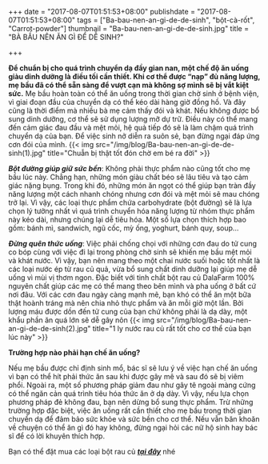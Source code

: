 +++
date = "2017-08-07T01:51:53+08:00"
publishdate = "2017-08-07T01:51:53+08:00"
tags = ["Ba-bau-nen-an-gi-de-de-sinh", "bột-cà-rốt", "Carrot-powder"]
thumbnail = "Ba-bau-nen-an-gi-de-de-sinh.jpg"
title = "BÀ BẦU NÊN ĂN GÌ ĐỂ DỄ SINH?"

+++
 
**Để chuẩn bị cho quá trình chuyển dạ đầy gian nan, một chế độ ăn uống giàu dinh dưỡng là điều tối cần thiết. Khi cơ thể được “nạp” đủ năng lượng, mẹ bầu đã có thể sẵn sàng để vượt cạn mà không sợ mình sẽ bị vắt kiệt sức.**
Mẹ bầu hoàn toàn có thể ăn uống trong thời gian chờ sinh ở bệnh viện, vì giai đoạn đầu của chuyển dạ có thể kéo dài hàng giờ đồng hồ. Và đây cũng là thời điểm mà nhiều bà mẹ cảm thấy đói và khát. Nếu không được bổ sung dinh dưỡng, cơ thể sẽ sử dụng lượng mỡ dự trữ. Điều này có thể mang đến cảm giác đau đầu và mệt mỏi, hệ quả tiếp đó sẽ là làm chậm quá trình chuyển dạ của bạn. Để việc sinh nở diễn ra suôn sẻ, bạn đừng ngại đáp ứng cơn đói của mình.
{{< img src="/img/blog/Ba-bau-nen-an-gi-de-de-sinh(1).jpg" title="Chuẫn bị thật tốt đón chờ em bé ra đời" >}}

_**Bột đường giúp giữ sức bền**_:
Không phải thực phẩm nào cũng tốt cho mẹ bầu lúc này. Chẳng hạn, những món giàu chất béo sẽ lâu tiêu và tạo cảm giác nặng bụng. Trong khi đó, những món ăn ngọt có thể giúp bạn tràn đầy năng lượng một cách nhanh chóng nhưng cơn đói và mệt mỏi sẽ mau chóng trở lại. Vì vậy, các loại thực phẩm chứa carbohydrate (bột đường) sẽ là lựa chọn lý tưởng nhất vì quá trình chuyển hóa năng lượng từ nhóm thực phẩm này kéo dài, nhưng chúng lại dễ tiêu hóa.
Một số lựa chọn thích hợp bao gồm: bánh mì, sandwich, ngũ cốc, mỳ ống, yoghurt, bánh quy, soup…

_**Đừng quên thức uống**_:
Việc phải chống chọi với những cơn đau do tử cung co bóp cùng với việc đi lại trong phòng chờ sinh sẽ khiến mẹ bầu mệt mỏi và khát nước. Vì vậy, bạn nên mang theo một chai nước suối hoặc tốt nhất là các loại nước ép từ rau củ quả, vừa bổ sung chất dinh dưỡng lại giúp mẹ dễ uống vì mùi vị thơm ngon. Đặc biết với tinh chất bột rau củ DalaFarm 100% nguyên chất giúp các mẹ có thể mang theo bên mình và pha uống ở bất cứ nơi đâu.
Với các cơn đau ngày càng mạnh mẽ, bạn khó có thể ăn một bữa thật hoành tráng mà nên chia nhỏ thực phẩm và ăn mỗi giờ một lần. Bởi lượng máu được dồn đến tử cung của bạn chứ không phải là dạ dày, một khẩu phần ăn quá lớn sẽ dễ gây nôn
{{< img src="/img/blog/Ba-bau-nen-an-gi-de-de-sinh(2).jpg" title="1 ly nước rau củ rất tốt cho cơ thể của bạn lúc này" >}}

**Trường hợp nào phải hạn chế ăn uống?**

Nếu mẹ bầu được chỉ định sinh mổ, bác sĩ sẽ lưu ý về việc hạn chế ăn uống vì bạn có thể hít phải thức ăn sau khi được gây mê và sau đó sẽ bị viêm phổi.
Ngoài ra, một số phương pháp giảm đau như gây tê ngoài màng cứng có thể ngăn cản quá trình tiêu hóa thức ăn ở dạ dày. Vì vậy, nếu lựa chọn phương pháp đẻ không đau, bạn nên dừng bổ sung thực phẩm.
Trừ những trường hợp đặc biệt, việc ăn uống rất cần thiết cho mẹ bầu trong thời gian chuyển dạ để đảm bảo sức khỏe và sức bền cho cơ thể. Nếu vẫn băn khoăn về chuyện có thể ăn gì đó hay không, đừng ngại hỏi các nữ hộ sinh hay bác sĩ để có lời khuyên thích hợp.

Bạn có thể đặt mua các loại bột rau củ _**[tại đây](/san-pham)**_ nhé


